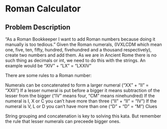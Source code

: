 # Roman Calculator
## Problem Description

“As a Roman Bookkeeper I want to add Roman numbers because doing it manually is too tedious.” Given the Roman numerals, (IVXLCDM which mean one, five, ten, fifty, hundred, fivehundred and a thousand respectively), create two numbers and add them. As we are in Ancient Rome there is no such thing as decimals or int, we need to do this with the strings. An example would be “XIV” + “LX” = “LXXIV”

There are some rules to a Roman number:

Numerals can be concatenated to form a larger numeral (“XX” + “II” = “XXII”)
If a lesser numeral is put before a bigger it means subtraction of the lesser from the bigger (“IV” means four, “CM” means ninehundred)
If the numeral is I, X or C you can’t have more than three (“II” + “II” = “IV”)
If the numeral is V, L or D you can’t have more than one (“D” + “D” = “M”)
Clues

String grouping and concatenation is key to solving this kata. But remember the rule that lesser numerals can preceede bigger ones.